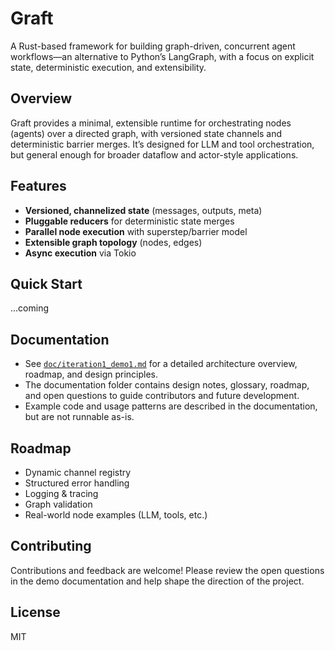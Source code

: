 # Graft

A Rust-based framework for building graph-driven, concurrent agent workflows—an alternative to Python’s LangGraph, with a focus on explicit state, deterministic execution, and extensibility.

## Overview

Graft provides a minimal, extensible runtime for orchestrating nodes (agents) over a directed graph, with versioned state channels and deterministic barrier merges. It’s designed for LLM and tool orchestration, but general enough for broader dataflow and actor-style applications.

## Features

- **Versioned, channelized state** (messages, outputs, meta)
- **Pluggable reducers** for deterministic state merges
- **Parallel node execution** with superstep/barrier model
- **Extensible graph topology** (nodes, edges)
- **Async execution** via Tokio

## Quick Start

...coming

## Documentation

- See [`doc/iteration1_demo1.md`](doc/iteration1_demo1.md) for a detailed architecture overview, roadmap, and design principles.
- The documentation folder contains design notes, glossary, roadmap, and open questions to guide contributors and future development.
- Example code and usage patterns are described in the documentation, but are not runnable as-is.

## Roadmap

- Dynamic channel registry
- Structured error handling
- Logging & tracing
- Graph validation
- Real-world node examples (LLM, tools, etc.)

## Contributing

Contributions and feedback are welcome! Please review the open questions in the demo documentation and help shape the direction of the project.

## License

MIT
